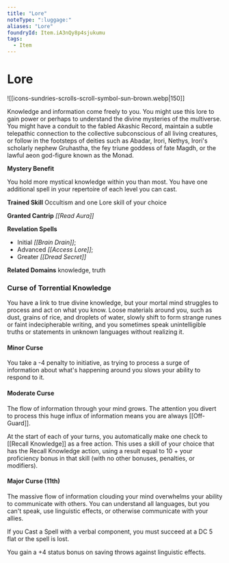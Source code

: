 ```yaml
---
title: "Lore"
noteType: ":luggage:"
aliases: "Lore"
foundryId: Item.iA3nQy8p4sjukumu
tags:
  - Item
---
```


# Lore
![[icons-sundries-scrolls-scroll-symbol-sun-brown.webp|150]]

Knowledge and information come freely to you. You might use this lore to gain power or perhaps to understand the divine mysteries of the multiverse. You might have a conduit to the fabled Akashic Record, maintain a subtle telepathic connection to the collective subconscious of all living creatures, or follow in the footsteps of deities such as Abadar, Irori, Nethys, Irori's scholarly nephew Gruhastha, the fey triune goddess of fate Magdh, or the lawful aeon god-figure known as the Monad.

**Mystery Benefit**

You hold more mystical knowledge within you than most. You have one additional spell in your repertoire of each level you can cast.

**Trained Skill** Occultism and one Lore skill of your choice

**Granted Cantrip** _[[Read Aura]]_

**Revelation Spells**

*   Initial _[[Brain Drain]]_;
*   Advanced _[[Access Lore]]_;
*   Greater _[[Dread Secret]]_

**Related Domains** knowledge, truth

### Curse of Torrential Knowledge

You have a link to true divine knowledge, but your mortal mind struggles to process and act on what you know. Loose materials around you, such as dust, grains of rice, and droplets of water, slowly shift to form strange runes or faint indecipherable writing, and you sometimes speak unintelligible truths or statements in unknown languages without realizing it.

#### Minor Curse

You take a -4 penalty to initiative, as trying to process a surge of information about what's happening around you slows your ability to respond to it.

#### Moderate Curse

The flow of information through your mind grows. The attention you divert to process this huge influx of information means you are always [[Off-Guard]].

At the start of each of your turns, you automatically make one check to [[Recall Knowledge]] as a free action. This uses a skill of your choice that has the Recall Knowledge action, using a result equal to 10 + your proficiency bonus in that skill (with no other bonuses, penalties, or modifiers).

#### Major Curse (11th)

The massive flow of information clouding your mind overwhelms your ability to communicate with others. You can understand all languages, but you can't speak, use linguistic effects, or otherwise communicate with your allies.

If you Cast a Spell with a verbal component, you must succeed at a DC 5 flat or the spell is lost.

You gain a +4 status bonus on saving throws against linguistic effects.
